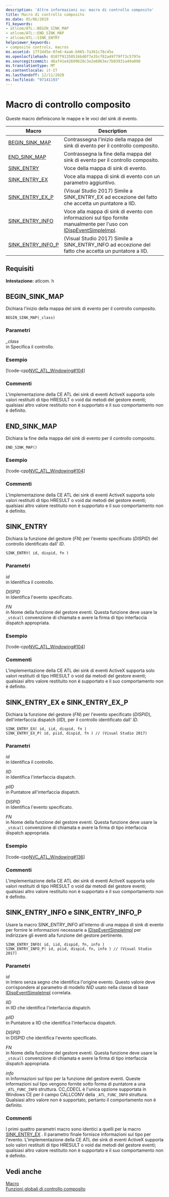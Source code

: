 ```yaml
---
description: 'Altre informazioni su: macro di controllo composito'
title: Macro di controllo composito
ms.date: 05/06/2019
f1_keywords:
- atlcom/ATL::BEGIN_SINK_MAP
- atlcom/ATL::END_SINK_MAP
- atlcom/ATL::SINK_ENTRY
helpviewer_keywords:
- composite controls, macros
ms.assetid: 17f2dd5e-07e6-4aa6-b965-7a361c78c45e
ms.openlocfilehash: 0107f91350516bd0f7e35cf82a49f79ff3c5797e
ms.sourcegitcommit: d6af41e42699628c3e2e6063ec7b03931a49a098
ms.translationtype: MT
ms.contentlocale: it-IT
ms.lasthandoff: 12/11/2020
ms.locfileid: "97141193"
---
```

# <a name="composite-control-macros"></a>Macro di controllo composito

Queste macro definiscono le mappe e le voci del sink di evento.

|Macro|Description|
|-|-|
|[BEGIN_SINK_MAP](#begin_sink_map)|Contrassegna l'inizio della mappa del sink di evento per il controllo composito.|
|[END_SINK_MAP](#end_sink_map)|Contrassegna la fine della mappa del sink di evento per il controllo composito.|
|[SINK_ENTRY](#sink_entry)|Voce della mappa di sink di evento.|
|[SINK_ENTRY_EX](#sink_entry_ex)|Voce alla mappa di sink di evento con un parametro aggiuntivo.|
|[SINK_ENTRY_EX_P](#sink_entry_ex)| (Visual Studio 2017) Simile a SINK_ENTRY_EX ad eccezione del fatto che accetta un puntatore a IID.|
|[SINK_ENTRY_INFO](#sink_entry_info)|Voce alla mappa di sink di evento con informazioni sul tipo fornite manualmente per l'uso con [IDispEventSimpleImpl](../../atl/reference/idispeventsimpleimpl-class.md).|
|[SINK_ENTRY_INFO_P](#sink_entry_info)| (Visual Studio 2017) Simile a SINK_ENTRY_INFO ad eccezione del fatto che accetta un puntatore a IID.|

## <a name="requirements"></a>Requisiti

**Intestazione:** atlcom. h

## <a name="begin_sink_map"></a><a name="begin_sink_map"></a> BEGIN_SINK_MAP

Dichiara l'inizio della mappa del sink di evento per il controllo composito.

```
BEGIN_SINK_MAP(_class)
```

### <a name="parameters"></a>Parametri

*_class*<br/>
in Specifica il controllo.

### <a name="example"></a>Esempio

[!code-cpp[NVC_ATL_Windowing#104](../../atl/codesnippet/cpp/composite-control-macros_1.h)]

### <a name="remarks"></a>Commenti

L'implementazione della CE ATL dei sink di eventi ActiveX supporta solo valori restituiti di tipo HRESULT o void dai metodi del gestore eventi; qualsiasi altro valore restituito non è supportato e il suo comportamento non è definito.

## <a name="end_sink_map"></a><a name="end_sink_map"></a> END_SINK_MAP

Dichiara la fine della mappa del sink di evento per il controllo composito.

```
END_SINK_MAP()
```

### <a name="example"></a>Esempio

[!code-cpp[NVC_ATL_Windowing#104](../../atl/codesnippet/cpp/composite-control-macros_1.h)]

### <a name="remarks"></a>Commenti

L'implementazione della CE ATL dei sink di eventi ActiveX supporta solo valori restituiti di tipo HRESULT o void dai metodi del gestore eventi; qualsiasi altro valore restituito non è supportato e il suo comportamento non è definito.

## <a name="sink_entry"></a><a name="sink_entry"></a> SINK_ENTRY

Dichiara la funzione del gestore (*FN*) per l'evento specificato (*DISPID*) del controllo identificato dall' *ID*.

```
SINK_ENTRY( id, dispid, fn )
```

### <a name="parameters"></a>Parametri

*id*<br/>
in Identifica il controllo.

*DISPID*<br/>
in Identifica l'evento specificato.

*FN*<br/>
in Nome della funzione del gestore eventi. Questa funzione deve usare la `_stdcall` convenzione di chiamata e avere la firma di tipo interfaccia dispatch appropriata.

### <a name="example"></a>Esempio

[!code-cpp[NVC_ATL_Windowing#104](../../atl/codesnippet/cpp/composite-control-macros_1.h)]

### <a name="remarks"></a>Commenti

L'implementazione della CE ATL dei sink di eventi ActiveX supporta solo valori restituiti di tipo HRESULT o void dai metodi del gestore eventi; qualsiasi altro valore restituito non è supportato e il suo comportamento non è definito.

## <a name="sink_entry_ex-and-sink_entry_ex_p"></a><a name="sink_entry_ex"></a> SINK_ENTRY_EX e SINK_ENTRY_EX_P

Dichiara la funzione del gestore (*FN*) per l'evento specificato (*DISPID*), dell'interfaccia dispatch (*IID*), per il controllo identificato dall' *ID*.

```
SINK_ENTRY_EX( id, iid, dispid, fn )
SINK_ENTRY_EX_P( id, piid, dispid, fn ) // (Visual Studio 2017)
```

### <a name="parameters"></a>Parametri

*id*<br/>
in Identifica il controllo.

*IID*<br/>
in Identifica l'interfaccia dispatch.

*pIID*<br/>
in Puntatore all'interfaccia dispatch.

*DISPID*<br/>
in Identifica l'evento specificato.

*FN*<br/>
in Nome della funzione del gestore eventi. Questa funzione deve usare la `_stdcall` convenzione di chiamata e avere la firma di tipo interfaccia dispatch appropriata.

### <a name="example"></a>Esempio

[!code-cpp[NVC_ATL_Windowing#136](../../atl/codesnippet/cpp/composite-control-macros_2.h)]

### <a name="remarks"></a>Commenti

L'implementazione della CE ATL dei sink di eventi ActiveX supporta solo valori restituiti di tipo HRESULT o void dai metodi del gestore eventi; qualsiasi altro valore restituito non è supportato e il suo comportamento non è definito.

## <a name="sink_entry_info-and-sink_entry_info_p"></a><a name="sink_entry_info"></a> SINK_ENTRY_INFO e SINK_ENTRY_INFO_P

Usare la macro SINK_ENTRY_INFO all'interno di una mappa di sink di evento per fornire le informazioni necessarie a [IDispEventSimpleImpl](../../atl/reference/idispeventsimpleimpl-class.md) per indirizzare gli eventi alla funzione del gestore pertinente.

```
SINK_ENTRY_INFO( id, iid, dispid, fn, info )
SINK_ENTRY_INFO_P( id, piid, dispid, fn, info ) // (Visual Studio 2017)
```

### <a name="parameters"></a>Parametri

*id*<br/>
in Intero senza segno che identifica l'origine evento. Questo valore deve corrispondere al parametro di modello *NID* usato nella classe di base [IDispEventSimpleImpl](../../atl/reference/idispeventsimpleimpl-class.md) correlata.

*IID*<br/>
in IID che identifica l'interfaccia dispatch.

*pIID*<br/>
in Puntatore a IID che identifica l'interfaccia dispatch.

*DISPID*<br/>
in DISPID che identifica l'evento specificato.

*FN*<br/>
in Nome della funzione del gestore eventi. Questa funzione deve usare la `_stdcall` convenzione di chiamata e avere la firma di tipo interfaccia dispatch appropriata.

*info*<br/>
in Informazioni sul tipo per la funzione del gestore eventi. Queste informazioni sul tipo vengono fornite sotto forma di puntatore a una `_ATL_FUNC_INFO` struttura. CC_CDECL è l'unica opzione supportata in Windows CE per il campo CALLCONV della `_ATL_FUNC_INFO` struttura. Qualsiasi altro valore non è supportato, pertanto il comportamento non è definito.

### <a name="remarks"></a>Commenti

I primi quattro parametri macro sono identici a quelli per la macro [SINK_ENTRY_EX](#sink_entry_ex) . Il parametro finale fornisce informazioni sul tipo per l'evento. L'implementazione della CE ATL dei sink di eventi ActiveX supporta solo valori restituiti di tipo HRESULT o void dai metodi del gestore eventi; qualsiasi altro valore restituito non è supportato e il suo comportamento non è definito.

## <a name="see-also"></a>Vedi anche

[Macro](../../atl/reference/atl-macros.md)<br/>
[Funzioni globali di controllo composito](../../atl/reference/composite-control-global-functions.md)

